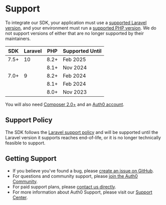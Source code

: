 # Support

To integrate our SDK, your application must use a [supported Laravel version](https://laravelversions.com/en), and your environment must run a [supported PHP version](https://www.php.net/supported-versions.php). We do not support versions of either that are no longer supported by their maintainers.

| SDK  | Laravel | PHP  | Supported Until |
| ---- | ------- | ---- | --------------- |
| 7.5+ | 10      | 8.2+ | Feb 2025        |
|      |         | 8.1+ | Nov 2024        |
| 7.0+ | 9       | 8.2+ | Feb 2024        |
|      |         | 8.1+ | Feb 2024        |
|      |         | 8.0+ | Nov 2023        |

You will also need [Composer 2.0+](https://getcomposer.org/) and an [Auth0 account](https://auth0.com/signup).

## Support Policy

The SDK follows the [Laravel support policy](https://laravel.com/docs/master/releases#support-policy) and will be supported until the Laravel version it supports reaches end-of-life, or it is no longer technically feasible to support.

## Getting Support

- If you believe you've found a bug, please [create an issue on GitHub](https://github.com/auth0/laravel-auth0).
- For questions and community support, please [join the Auth0 Community](https://community.auth0.com/).
- For paid support plans, please [contact us directly](https://auth0.com/contact-us).
- For more information about Auth0 Support, please visit our [Support Center](https://support.auth0.com/).
